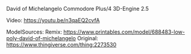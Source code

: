 David of Michelangelo
Commodore Plus/4
3D-Engine 2.5

Video: https://youtu.be/n3qaEQ2cvfA

ModelSources:
Remix: https://www.printables.com/model/688483-low-poly-david-of-michelangelo
Original: https://www.thingiverse.com/thing:2273530
